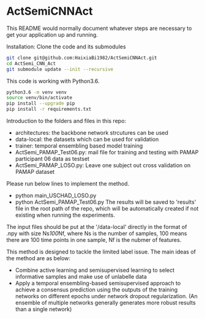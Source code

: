 # ActSemiCNNAct
This README would normally document whatever steps are necessary to get your application up and running.

Installation: Clone the code and its submodules

```bash
git clone git@github.com:HaixiaBi1982/ActSemiCNNAct.git
cd ActSemi_CNN_Act
git submodule update --init --recursive
```

This code is working with Python3.6.

```bash
python3.6 -m venv venv
source venv/bin/activate
pip install --upgrade pip
pip install -r requirements.txt
```
Introduction to the folders and files in this repo:

- architectures: the backbone network strcutures can be used
- data-local: the datasets which can be used for validation
- trainer: temporal ensembling based model training 
- ActSemi_PAMAP_Test06.py: mail file for training and testing with PAMAP participant 06 data as testset
- ActSemi_PAMAP_LOSO.py: Leave one subject out cross validation on PAMAP dataset

Please run below lines to implement the method.
- python main_USCHAD_LOSO.py 
- python ActSemi_PAMAP_Test06.py
The results will be saved to 'results' file in the root path of the repo, 
which will be automatically created if not existing when running the experiments.

The input files should be put at the '/data-local' directly 
in the format of .npy with size Ns*100*Nf, 
where Ns is the number of samples, 
100 means there are 100 time points in one sample,
Nf is the nubmer of features.

This method is designed to tackle the limited label issue.
The main ideas of the method are as below:

- Combine active learning and semisupervised learning to select informative samples and make use of unlabelle data
- Apply a temporal ensembling-based semisupervised approach to achieve a consensus prediction using the outputs of the training networks on different epochs under network dropout regularization. (An ensemble of multiple networks generally generates more robust results than a single network)

